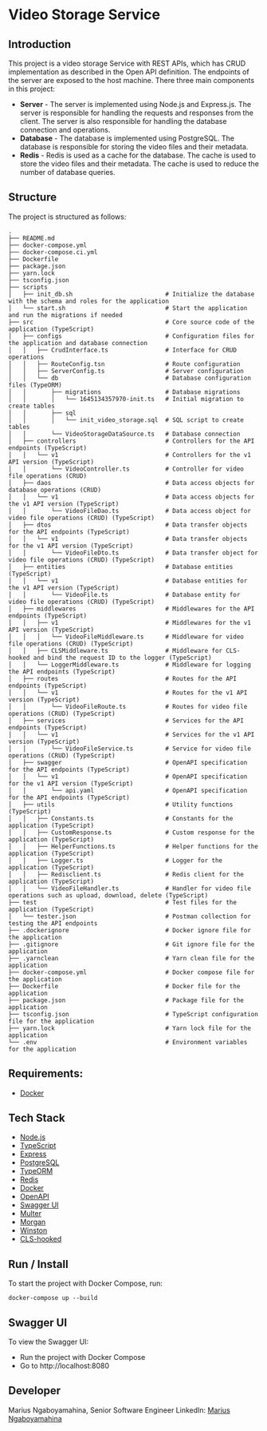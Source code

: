 # Video Storage Service

## Introduction
This project is a video storage Service with REST APIs, which has CRUD implementation as described in the Open API definition. The endpoints of the server are exposed to the host machine.
There three main components in this project:
- **Server** - The server is implemented using Node.js and Express.js. The server is responsible for handling the requests and responses from the client. The server is also responsible for handling the database connection and operations.
- **Database** - The database is implemented using PostgreSQL. The database is responsible for storing the video files and their metadata.
- **Redis** - Redis is used as a cache for the database. The cache is used to store the video files and their metadata. The cache is used to reduce the number of database queries.

## Structure

The project is structured as follows:

```
.
├── README.md
├── docker-compose.yml
├── docker-compose.ci.yml
├── Dockerfile
├── package.json
├── yarn.lock
├── tsconfig.json
├── scripts
│   ├── init_db.sh                          # Initialize the database with the schema and roles for the application
│   └── start.sh                            # Start the application and run the migrations if needed
├── src                                     # Core source code of the application (TypeScript)
│   ├── configs                             # Configuration files for the application and database connection
│   │   ├── CrudInterface.ts                # Interface for CRUD operations
│   │   ├── RouteConfig.tsn                 # Route configuration
│   │   ├── ServerConfig.ts                 # Server configuration
│   │   └── db                              # Database configuration files (TypeORM)
│   │       ├── migrations                  # Database migrations
│   │       │   └── 1645134357970-init.ts   # Initial migration to create tables
│   │       ├── sql
│   │       │   └── init_video_storage.sql  # SQL script to create tables
│   │       └── VideoStorageDataSource.ts   # Database connection
│   ├── controllers                         # Controllers for the API endpoints (TypeScript)
│   │   └── v1                              # Controllers for the v1 API version (TypeScript)
│   │       └── VideoController.ts          # Controller for video file operations (CRUD)
│   ├── daos                                # Data access objects for database operations (CRUD)
│   │   └── v1                              # Data access objects for the v1 API version (TypeScript)
│   │       └── VideoFileDao.ts             # Data access object for video file operations (CRUD) (TypeScript)
│   ├── dtos                                # Data transfer objects for the API endpoints (TypeScript)
│   │   └── v1                              # Data transfer objects for the v1 API version (TypeScript)
│   │       └── VideoFileDto.ts             # Data transfer object for video file operations (CRUD) (TypeScript)
│   ├── entities                            # Database entities (TypeScript)
│   │   └── v1                              # Database entities for the v1 API version (TypeScript)
│   │       └── VideoFile.ts                # Database entity for video file operations (CRUD) (TypeScript)
│   ├── middlewares                         # Middlewares for the API endpoints (TypeScript)
│   │   ├── v1                              # Middlewares for the v1 API version (TypeScript)
│   │   │   └── VideoFileMiddleware.ts      # Middleware for video file operations (CRUD) (TypeScript)
│   │   ├── CLSMiddleware.ts                # Middleware for CLS-hooked and bind the request ID to the logger (TypeScript)
│   │   └── LoggerMiddleware.ts             # Middleware for logging the API endpoints (TypeScript)
│   ├── routes                              # Routes for the API endpoints (TypeScript)
│   │   └── v1                              # Routes for the v1 API version (TypeScript)
│   │       └── VideoFileRoute.ts           # Routes for video file operations (CRUD) (TypeScript)
│   ├── services                            # Services for the API endpoints (TypeScript)
│   │   └── v1                              # Services for the v1 API version (TypeScript)
│   │       └── VideoFileService.ts         # Service for video file operations (CRUD) (TypeScript)
│   ├── swagger                             # OpenAPI specification for the API endpoints (TypeScript)
│   │   └── v1                              # OpenAPI specification for the v1 API version (TypeScript)
│   │       └── api.yaml                    # OpenAPI specification for the API endpoints (TypeScript)
│   ├── utils                               # Utility functions (TypeScript)
│   │   ├── Constants.ts                    # Constants for the application (TypeScript)
│   │   ├── CustomResponse.ts               # Custom response for the application (TypeScript)
│   │   ├── HelperFunctions.ts              # Helper functions for the application (TypeScript)
│   │   ├── Logger.ts                       # Logger for the application (TypeScript)
│   │   ├── Redisclient.ts                  # Redis client for the application (TypeScript)
│   │   └── VideoFileHandler.ts             # Handler for video file operations such as upload, download, delete (TypeScript)                                              
├── test                                    # Test files for the application (TypeScript)
│   └── tester.json                         # Postman collection for testing the API endpoints
├── .dockerignore                           # Docker ignore file for the application
├── .gitignore                              # Git ignore file for the application
├── .yarnclean                              # Yarn clean file for the application
├── docker-compose.yml                      # Docker compose file for the application
├── Dockerfile                              # Docker file for the application
├── package.json                            # Package file for the application
├── tsconfig.json                           # TypeScript configuration file for the application
├── yarn.lock                               # Yarn lock file for the application
└── .env                                    # Environment variables for the application

```

## Requirements:
- [Docker](https://docs.docker.com/get-docker/)

## Tech Stack
- [Node.js](https://nodejs.org/en/)
- [TypeScript](https://www.typescriptlang.org/)
- [Express](https://expressjs.com/)
- [PostgreSQL](https://www.postgresql.org/)
- [TypeORM](https://typeorm.io/#/)
- [Redis](https://redis.io/)
- [Docker](https://www.docker.com/)
- [OpenAPI](https://swagger.io/specification/)
- [Swagger UI](https://swagger.io/tools/swagger-ui/)
- [Multer](https://www.npmjs.com/package/multer)
- [Morgan](https://www.npmjs.com/package/morgan)
- [Winston](https://www.npmjs.com/package/winston)
- [CLS-hooked](https://www.npmjs.com/package/cls-hooked)

## Run / Install

To start the project with Docker Compose, run:

```shell
docker-compose up --build
```

## Swagger UI

To view the Swagger UI:

- Run the project with Docker Compose
- Go to http://localhost:8080

## Developer
Marius Ngaboyamahina, Senior Software Engineer
LinkedIn: [Marius Ngaboyamahina](https://www.linkedin.com/in/ntezi/)

